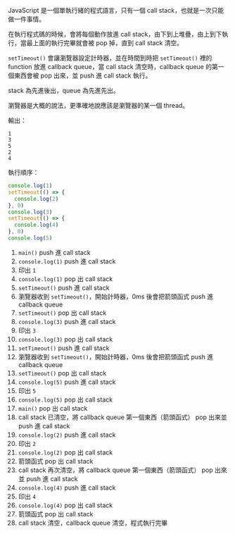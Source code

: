 JavaScript 是一個單執行緒的程式語言，只有一個 call stack，也就是一次只能做一件事情。

在執行程式碼的時候，會將每個動作放進 call stack，由下到上堆疊，由上到下執行，當最上面的執行完畢就會被 pop 掉，直到 call stack 清空。

`setTimeout()` 會讓瀏覽器設定計時器，並在時間到時把 `setTimeout()` 裡的 function 放進 callback queue，當 call stack 清空時，callback queue 的第一個東西會被 pop 出來，並 push 進 call stack 執行。

stack 為先進後出，queue 為先進先出。

瀏覽器是大概的說法，更準確地說應該是瀏覽器的某一個 thread。

輸出：

```
1
3
5
2
4
```

執行順序：

```javascript
console.log(1)
setTimeout(() => {
  console.log(2)
}, 0)
console.log(3)
setTimeout(() => {
  console.log(4)
}, 0)
console.log(5)
```

1. `main()` push 進 call stack
2. `console.log(1)` push 進 call stack
3. 印出 `1`
4. `console.log(1)` pop 出 call stack
5. `setTimeout()` push 進 call stack
6. 瀏覽器收到 `setTimeout()`，開始計時器，0ms 後會把箭頭函式 push 進 callback queue
7. `setTimeout()` pop 出 call stack
8. `console.log(3)` push 進 call stack
9. 印出 `3`
10. `console.log(3)` pop 出 call stack
11. `setTimeout()` push 進 call stack
12. 瀏覽器收到 `setTimeout()`，開始計時器，0ms 後會把箭頭函式 push 進 callback queue
13. `setTimeout()` pop 出 call stack
14. `console.log(5)` push 進 call stack
15. 印出 `5`
16. `console.log(5)` pop 出 call stack
17. `main()` pop 出 call stack
18. call stack 已清空，將 callback queue 第一個東西（箭頭函式） pop 出來並 push 進 call stack
19. `console.log(2)` push 進 call stack
20. 印出 `2`
21. `console.log(2)` pop 出 call stack
22. 箭頭函式 pop 出 call stack
23. call stack 再次清空，將 callback queue 第一個東西（箭頭函式） pop 出來並 push 進 call stack
24. `console.log(4)` push 進 call stack
25. 印出 `4`
26. `console.log(4)` pop 出 call stack
27. 箭頭函式 pop 出 call stack
28. call stack 清空，callback queue 清空，程式執行完畢
